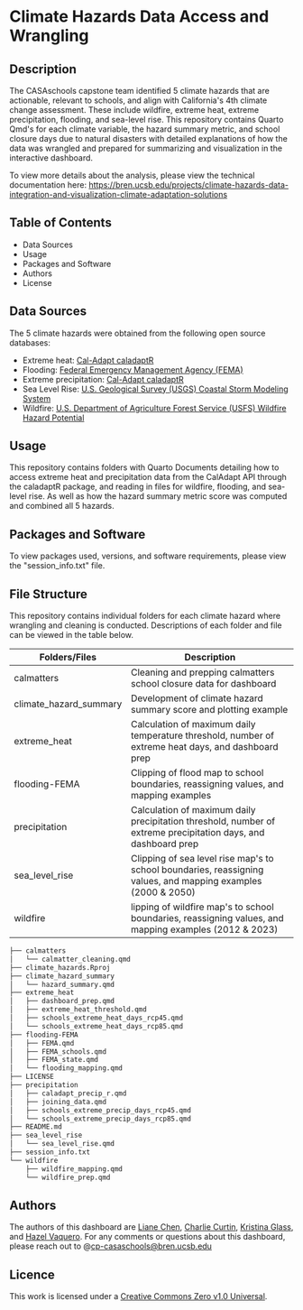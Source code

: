 # Climate Hazards Data Access and Wrangling 

## Description
The CASAschools capstone team identified 5 climate hazards that are actionable, relevant to schools, and align with California's 4th climate change assessment. These include wildfire, extreme heat, extreme precipitation, flooding, and sea-level rise. This repository contains Quarto Qmd's for each climate variable, the hazard summary metric, and school closure days due to natural disasters with detailed explanations of how the data was wrangled and prepared for summarizing and visualization in the interactive dashboard. 

To view more details about the analysis, please view the technical documentation here: https://bren.ucsb.edu/projects/climate-hazards-data-integration-and-visualization-climate-adaptation-solutions

## Table of Contents
- Data Sources
- Usage
- Packages and Software
- Authors
- License
  
## Data Sources
The 5 climate hazards were obtained from the following open source databases:
- Extreme heat: [Cal-Adapt caladaptR](https://ucanr-igis.github.io/caladaptr/)
- Flooding: [Federal Emergency Management Agency (FEMA)](https://hazards-fema.maps.arcgis.com/apps/webappviewer/index.html?id=8b0adb51996444d4879338b5529aa9cd)
- Extreme precipitation: [Cal-Adapt caladaptR](https://ucanr-igis.github.io/caladaptr/)
- Sea Level Rise: [U.S. Geological Survey (USGS) Coastal Storm Modeling System](https://www.usgs.gov/centers/pcmsc/science/coastal-storm-modeling-system-cosmos)
- Wildfire: [U.S. Department of Agriculture Forest Service (USFS) Wildfire Hazard Potential](https://www.firelab.org/project/wildfire-hazard-potential)


## Usage
This repository contains folders with Quarto Documents detailing how to access extreme heat and precipitation data from the CalAdapt API through the caladaptR package, and reading in files for wildfire, flooding, and sea-level rise. As well as how the hazard summary metric score was computed and combined all 5 hazards.

## Packages and Software
To view packages used, versions, and software requirements, please view the "session_info.txt" file.


## File Structure
This repository contains individual folders for each climate hazard where wrangling and cleaning is conducted. Descriptions of each folder and file can be viewed in the table below.

|Folders/Files|Description|
--------------|-----------|
| calmatters | Cleaning and prepping calmatters school closure data for dashboard |
| climate_hazard_summary| Development of climate hazard summary score and plotting example |
| extreme_heat | Calculation of maximum daily temperature threshold, number of extreme heat days, and dashboard prep |
| flooding-FEMA | Clipping of flood map to school boundaries, reassigning values, and mapping examples|
| precipitation | Calculation of maximum daily precipitation threshold, number of extreme precipitation days, and dashboard prep|
| sea_level_rise | Clipping of sea level rise map's to school boundaries, reassigning values, and mapping examples (2000 & 2050)|
| wildfire | lipping of wildfire map's to school boundaries, reassigning values, and mapping examples (2012 & 2023)|

```bash
├── calmatters
│   └── calmatter_cleaning.qmd
├── climate_hazards.Rproj
├── climate_hazard_summary
│   └── hazard_summary.qmd
├── extreme_heat
│   ├── dashboard_prep.qmd
│   ├── extreme_heat_threshold.qmd
│   ├── schools_extreme_heat_days_rcp45.qmd
│   └── schools_extreme_heat_days_rcp85.qmd
├── flooding-FEMA
│   ├── FEMA.qmd
│   ├── FEMA_schools.qmd
│   ├── FEMA_state.qmd
│   └── flooding_mapping.qmd
├── LICENSE
├── precipitation
│   ├── caladapt_precip_r.qmd
│   ├── joining_data.qmd
│   ├── schools_extreme_precip_days_rcp45.qmd
│   └── schools_extreme_precip_days_rcp85.qmd
├── README.md
├── sea_level_rise
│   └── sea_level_rise.qmd
├── session_info.txt
└── wildfire
    ├── wildfire_mapping.qmd
    └── wildfire_prep.qmd
```

 
## Authors 
The authors of this dashboard are [Liane Chen](https://github.com/lchenhub), [Charlie Curtin](https://github.com/charliecurtin1), [Kristina Glass](https://github.com/kristinaglass), and [Hazel Vaquero](https://github.com/hazelvaq). For any comments or questions about this dashboard, please reach out to @cp-casaschools@bren.ucsb.edu

## Licence
This work is licensed under a [Creative Commons Zero v1.0 Universal](https://creativecommons.org/publicdomain/zero/1.0/deed.en).
